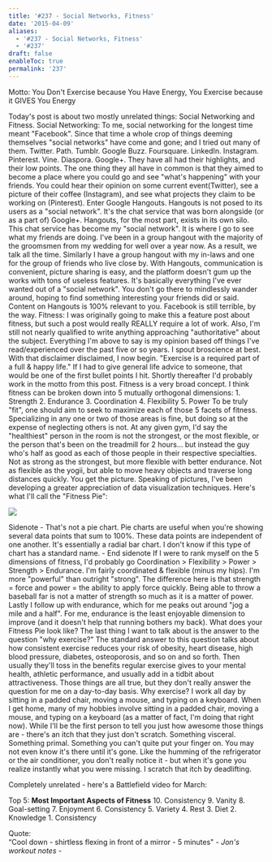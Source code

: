 ```yaml
---
title: '#237 - Social Networks, Fitness'
date: '2015-04-09'
aliases:
  - '#237 - Social Networks, Fitness'
  - '#237'
draft: false
enableToc: true
permalink: '237'
---
```


Motto: You Don't Exercise because You Have Energy, You Exercise because it GIVES You Energy

  
Today's post is about two mostly unrelated things: Social Networking and Fitness. Social Networking: To me, social networking for the longest time meant "Facebook". Since that time a whole crop of things deeming themselves "social networks" have come and gone; and I tried out many of them. Twitter. Path. Tumblr. Google Buzz. Foursquare. LinkedIn. Instagram. Pinterest. Vine. Diaspora. Google+. They have all had their highlights, and their low points. The one thing they all have in common is that they aimed to become a place where you could go and see "what's happening" with your friends. You could hear their opinion on some current event(Twitter), see a picture of their coffee (Instagram), and see what projects they claim to be working on (Pinterest). Enter Google Hangouts. Hangouts is not posed to its users as a "social network". It's the chat service that was born alongside (or as a part of) Google+. Hangouts, for the most part, exists in its own silo. This chat service has become my "social network". It is where I go to see what my friends are doing. I've been in a group hangout with the majority of the groomsmen from my wedding for well over a year now. As a result, we talk all the time. Similarly I have a group hangout with my in-laws and one for the group of friends who live close by. With Hangouts, communication is convenient, picture sharing is easy, and the platform doesn't gum up the works with tons of useless features. It's basically everything I've ever wanted out of a "social network". You don't go there to mindlessly wander around, hoping to find something interesting your friends did or said. Content on Hangouts is 100% relevant to you. Facebook is still terrible, by the way. Fitness: I was originally going to make this a feature post about fitness, but such a post would really REALLY require a lot of work. Also, I'm still not nearly qualified to write anything approaching "authoritative" about the subject. Everything I'm above to say is my opinion based off things I've read/experienced over the past five or so years. I spout broscience at best. With that disclaimer disclaimed, I now begin. "Exercise is a required part of a full & happy life." If I had to give general life advice to someone, that would be one of the first bullet points I hit. Shortly thereafter I'd probably work in the motto from this post. Fitness is a very broad concept. I think fitness can be broken down into 5 mutually orthogonal dimensions: 1\. Strength 2\. Endurance 3\. Coordination 4\. Flexibility 5\. Power To be truly "fit", one should aim to seek to maximize each of those 5 facets of fitness. Specializing in any one or two of those areas is fine, but doing so at the expense of neglecting others is not. At any given gym, I'd say the "healthiest" person in the room is not the strongest, or the most flexible, or the person that's been on the treadmill for 2 hours... but instead the guy who's half as good as each of those people in their respective specialties. Not as strong as the strongest, but more flexible with better endurance. Not as flexible as the yogii, but able to move heavy objects and traverse long distances quickly. You get the picture. Speaking of pictures, I've been developing a greater appreciation of data visualization techniques. Here's what I'll call the "Fitness Pie":   

[![](http://3.bp.blogspot.com/-9oGNhW8x3EM/VScYqLkx1OI/AAAAAAABrM4/AjN2MQbrRz4/s1600/%23237%2B-%2BFitness%2BPie.PNG)](http://3.bp.blogspot.com/-9oGNhW8x3EM/VScYqLkx1OI/AAAAAAABrM4/AjN2MQbrRz4/s1600/%23237%2B-%2BFitness%2BPie.PNG)

Sidenote - That's not a pie chart. Pie charts are useful when you're showing several data points that sum to 100%. These data points are independent of one another. It's essentially a radial bar chart. I don't know if this type of chart has a standard name. - End sidenote If I were to rank myself on the 5 dimensions of fitness, I'd probably go Coordination > Flexibility > Power > Strength > Endurance. I'm fairly coordinated & flexible (minus my hips). I'm more "powerful" than outright "strong". The difference here is that strength = force and power = the ability to apply force quickly. Being able to throw a baseball far is not a matter of strength so much as it is a matter of power. Lastly I follow up with endurance, which for me peaks out around "jog a mile and a half". For me, endurance is the least enjoyable dimension to improve (and it doesn't help that running bothers my back). What does your Fitness Pie look like? The last thing I want to talk about is the answer to the question "why exercise?" The standard answer to this question talks about how consistent exercise reduces your risk of obesity, heart disease, high blood pressure, diabetes, osteoporosis, and so on and so forth. Then usually they'll toss in the benefits regular exercise gives to your mental health, athletic performance, and usually add in a tidbit about attractiveness. Those things are all true, but they don't really answer the question for me on a day-to-day basis. Why exercise? I work all day by sitting in a padded chair, moving a mouse, and typing on a keyboard. When I get home, many of my hobbies involve sitting in a padded chair, moving a mouse, and typing on a keyboard (as a matter of fact, I'm doing that right now). While I'll be the first person to tell you just how awesome those things are - there's an itch that they just don't scratch. Something visceral. Something primal. Something you can't quite put your finger on. You may not even know it's there until it's gone. Like the humming of the refrigerator or the air conditioner, you don't really notice it - but when it's gone you realize instantly what you were missing. I scratch that itch by deadlifting.  
  
Completely unrelated - here's a Battlefield video for March:  
  
  
Top 5: **Most Important Aspects of Fitness** 10\. Consistency 9\. Vanity 8\. Goal-setting 7\. Enjoyment 6\. Consistency 5\. Variety 4\. Rest 3\. Diet 2\. Knowledge 1\. Consistency  

Quote:   
“Cool down - shirtless flexing in front of a mirror - 5 minutes" _\- Jon's workout notes -_
